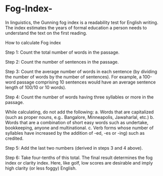 # Fog-Index-

In linguistics, the Gunning fog index is a readability test for English writing. The index estimates the years of formal education a person needs to understand the text on the first reading. 

How to calculate Fog index

Step 1: 
Count the total number of words in the passage.

Step 2: 
Count the number of sentences in the passage.

Step 3: 
Count the average number of words in each sentence (by dividing the number of words by the number of sentences). For example, a 100-word passage comprising 10 sentences would have an average sentence length of 100/10 or 10 words).

Step 4: 
Count the number of words having three syllables or more in the passage.

While calculating, do not add the following: 
a. Words that are capitalized (such as proper nouns, e.g.. Bangalore, Minneapolis, Jawaharlal, etc.)
b. Words that are a combination of short easy words such as undertake, bookkeeping, anyone and multinational.
c. Verb forms whose number of syllables have increased by the addition of -ed, -es or -ing) such as credited.

Step 5: 
Add the last two numbers (derived in steps 3 and 4 above).

Step 6: 
Take four-tenths of this total.
The final result determines the fog index or clarity index. Here, like golf, low scores are desirable and imply high clarity (or less foggy) English.

